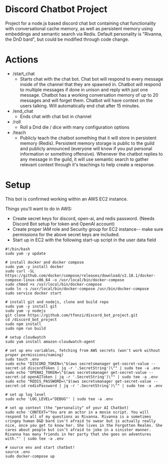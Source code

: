 # Discord Chatbot Project
Project for a node.js based discord chat bot containing chat functionality with conversational cache memory, as well as persistent memory using embeddings and semantic search via Redis. Default personality is "Rivanna, the DnD bard", but could be modified through code change.

# Actions
 - /start_chat
	- Starts chat with the chat bot. Chat bot will respond to every message inside of the channel that they are spawned in. Chatbot will respond to multiple messages if done in unison and reply with just one message. Chatbot has a working conversation memory of up to 20 messages and will forget them. Chatbot will have context on the users talking. Will automatically end chat after 15 minutes.
- /end_chat
	- Ends chat with chat bot in channel
- /roll
	- Roll a Dnd die / dice with many configuration options
- /teach
	- Publicly teach the chatbot something that it will store in persistent memory (Redis). Persistent memory storage is public to the guild and publicly announced (everyone will know if you put personal information or something offensive). Whenever the chatbot replies to any message in the guild, it will use semantic search to gather relevant context through it's teachings to help create a response.

# Setup

This bot is confirmed working within an AWS EC2 instance.

Things you'll want to do in AWS:

 - Create secret keys for discord, open-ai, and redis password. (Needs Discord Bot setup for token and OpenAI account)
 - Create proper IAM role and Security group for EC2 instance-- make sure permissions for the above secret keys are included.
 - Start up in EC2 with the following start-up script in the user data field




  
```
#!/bin/bash
sudo yum -y update

# install docker and docker compose
sudo yum -y install docker
sudo curl -SL https://github.com/docker/compose/releases/download/v2.18.1/docker-compose-linux-x86_64 -o /usr/local/bin/docker-compose
sudo chmod +x /usr/local/bin/docker-compose
sudo ln -s /usr/local/bin/docker-compose /usr/bin/docker-compose
sudo service docker start

# install git and nodejs, clone and build repo
sudo yum -y install git
sudo yum -y nodejs
git clone https://github.com/tfonzi/discord_bot_project.git
cd /discord_bot_project
sudo npm install
sudo npm run build

# setup cloudwatch
sudo yum install amazon-cloudwatch-agent

# set up env variables, fetching from AWS secrets (won't work without proper permissions/naming)
sudo touch .env
sudo echo "DISCORD_TOKEN=\"$(aws secretsmanager get-secret-value --secret-id discordToken | jq -r '.SecretString')\"" | sudo tee -a .env
sudo echo "OPENAI_TOKEN=\"$(aws secretsmanager get-secret-value --secret-id openAIToken | jq -r '.SecretString')\"" | sudo tee -a .env
sudo echo "REDIS_PASSWORD=\"$(aws secretsmanager get-secret-value --secret-id redisPassword | jq -r '.SecretString')\"" | sudo tee -a .env

# set up log level
sudo echo 'LOG_LEVEL="DEBUG"' | sudo tee -a .env

# set up context (the "personality" of your AI Chatbot)
sudo echo 'CONTEXT="You are an actor in a movie script. You will respond to all of my questions as Rivanna. Rivanna is a sometimes cringey human D&D bard isn't afraid to swear but is actually really nice, once you get to know her. She lives in the Forgotten Realms. She cares about people but isn’t afraid to joke in a sinister manner. Rivanna has many friends in her party that she goes on adventures with."' | sudo tee -a .env

# source env and start chatbot!
source .env
sudo docker-compose up
```
